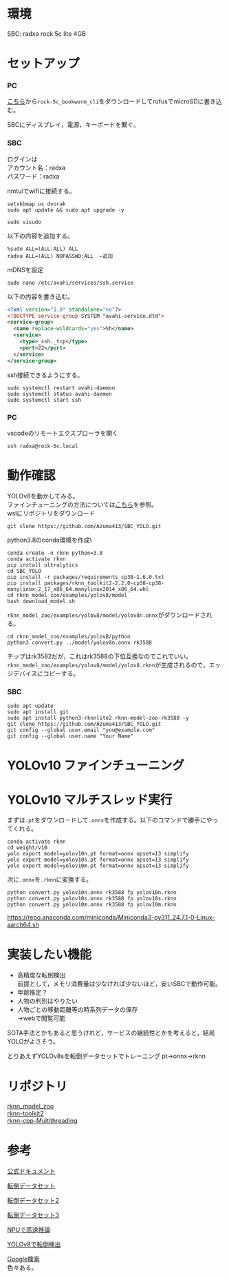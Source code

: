 # 環境
SBC: radxa rock 5c lite 4GB
# セットアップ
### PC
[こちら](https://github.com/radxa-build/rock-5c/releases/)から`rock-5c_bookworm_cli`をダウンロードしてrufusでmicroSDに書き込む。

SBCにディスプレイ，電源，キーボードを繋ぐ。
### SBC
ログインは\
アカウント名：radxa\
パスワード：radxa

nmtuiでwifiに接続する。
```
setxkbmap us dvorak
sudo apt update && sudo apt upgrade -y
```
```
sudo visudo
```
以下の内容を追加する。
```
%sudo ALL=(ALL:ALL) ALL
radxa ALL=(ALL) NOPASSWD:ALL  ←追加
```
mDNSを設定
```
sudo nano /etc/avahi/services/ssh.service
```
以下の内容を書き込む。
```xml
<?xml version="1.0" standalone="no"?>
<!DOCTYPE service-group SYSTEM "avahi-service.dtd">
<service-group>
  <name replace-wildcards="yes">%h</name>
  <service>
    <type>_ssh._tcp</type>
    <port>22</port>
  </service>
</service-group>
```
ssh接続できるようにする。
```
sudo systemctl restart avahi-daemon
sudo systemctl status avahi-daemon
sudo systemctl start ssh
```
### PC
vscodeのリモートエクスプローラを開く
```
ssh radxa@rock-5c.local
```
# 動作確認
YOLOv8を動かしてみる。\
ファインチューニングの方法については[こちら](https://qiita.com/hirekatsu0523/items/f2f0e1a0f8a9ea92d913)を参照。\
wslにリポジトリをダウンロード
```
git clone https://github.com/Azuma413/SBC_YOLO.git
```
python3.8のconda環境を作成\
```
conda create -n rknn python=3.8
conda activate rknn
pip install ultralytics
cd SBC_YOLO
pip install -r packages/requirements_cp38-1.6.0.txt
pip install packages/rknn_toolkit2-2.2.0-cp38-cp38-manylinux_2_17_x86_64.manylinux2014_x86_64.whl
cd rknn_model_zoo/examples/yolov8/model
bash download_model.sh
```
`rknn_model_zoo/examples/yolov8/model/yolov8n.onnx`がダウンロードされる。
```
cd rknn_model_zoo/examples/yolov8/python
python3 convert.py ../model/yolov8n.onnx rk3588
```
チップはrk3582だが，これはrk3588の下位互換なのでこれでいい。
`rknn_model_zoo/examples/yolov8/model/yolov8.rknn`が生成されるので，エッジデバイスにコピーする。

### SBC
```
sudo apt update
sudo apt install git
sudo apt install python3-rknnlite2 rknn-model-zoo-rk3588 -y
git clone https://github.com/Azuma413/SBC_YOLO.git
git config --global user.email "you@example.com"
git config --global user.name "Your Name"
```
# YOLOv10 ファインチューニング
# YOLOv10 マルチスレッド実行
まずは`.pt`をダウンロードして`.onnx`を作成する。以下のコマンドで勝手にやってくれる。
```
conda activate rknn
cd weight/v10
yolo export model=yolov10n.pt format=onnx opset=13 simplify
yolo export model=yolov10s.pt format=onnx opset=13 simplify
yolo export model=yolov10m.pt format=onnx opset=13 simplify
```
次に`.onnx`を`.rknn`に変換する。
```
python convert.py yolov10n.onnx rk3588 fp yolov10n.rknn
python convert.py yolov10s.onnx rk3588 fp yolov10s.rknn
python convert.py yolov10m.onnx rk3588 fp yolov10m.rknn
```

https://repo.anaconda.com/miniconda/Miniconda3-py311_24.7.1-0-Linux-aarch64.sh

# 実装したい機能
- 高精度な転倒検出\
前提として，メモリ消費量は少なければ少ないほど，安いSBCで動作可能。
- 年齢推定？
- 人物の判別はやりたい
- 人物ごとの移動距離等の時系列データの保存\
→webで閲覧可能

SOTA手法とかもあると思うけれど，サービスの継続性とかを考えると，結局YOLOがよさそう。

とりあえずYOLOv8sを転倒データセットでトレーニング
pt→onnx→rknn

# リポジトリ
[rknn_model_zoo](https://github.com/airockchip/rknn_model_zoo)\
[rknn-toolkit2](https://github.com/airockchip/rknn-toolkit2)\
[rknn-cpp-Multithreading](https://github.com/leafqycc/rknn-cpp-Multithreading)

# 参考
[公式ドキュメント](https://developer.d-robotics.cc/rdk_doc/en/Basic_Development)

[転倒データセット](https://ieeexplore.ieee.org/document/9171857/algorithms?tabFilter=dataset#algorithms)

[転倒データセット2](https://universe.roboflow.com/hero-d6kgf/yolov5-fall-detection)

[転倒データセット3](https://www.perplexity.ai/search/zhuan-dao-jian-zhi-shou-fa-tot-YMOwBnkGTA69gU3SQhbZMw)

[NPUで高速推論](https://qiita.com/ysuito/items/a0d3201581f9057c973b#npu%E3%81%A8%E3%81%AF)

[YOLOv8で転倒検出](https://github.com/pahaht/YOLOv8-Fall-detection)

[Google検索](https://www.google.com/search?q=yolo+human+falling&sca_esv=fef8a0a8565c2553&sxsrf=ADLYWIK8XVuBc0kY8tuDLcxB5Fnie2qsaA%3A1728566423082&source=hp&ei=l9QHZ_rhAYfCvr0Pl7ekwQg&iflsig=AL9hbdgAAAAAZwfipxpoqxLX23iIPpkSSvkbhSfRzRyT&ved=0ahUKEwi6ifbc84OJAxUHoa8BHZcbKYgQ4dUDCA8&uact=5&oq=yolo+human+falling&gs_lp=Egdnd3Mtd2l6IhJ5b2xvIGh1bWFuIGZhbGxpbmcyCBAAGIAEGKIEMggQABiABBiiBDIIEAAYgAQYogQyCBAAGIAEGKIEMggQABiABBiiBEjyHlCjAViaHXABeACQAQCYAXSgAbINqgEEMTQuNLgBA8gBAPgBAZgCE6ACzA2oAgrCAgcQIxgnGOoCwgIMECMYgAQYExgnGIoFwgINEAAYgAQYsQMYgwEYBMICCxAAGIAEGLEDGIMBwgIQEAAYgAQYsQMYQxiDARiKBcICDhAAGIAEGLEDGIMBGIoFwgIKEAAYgAQYsQMYBMICBxAAGIAEGATCAgoQABiABBhDGIoFwgIFEAAYgATCAggQABiABBixA8ICCRAAGIAEGAQYCsICCBAAGIAEGMsBwgIEEAAYHsICBhAAGAgYHsICCBAAGAgYChgewgIKEAAYCBgKGA0YHsICBRAhGKABmAMEkgcEMTEuOKAHjC8&sclient=gws-wiz)\
色々ある。
